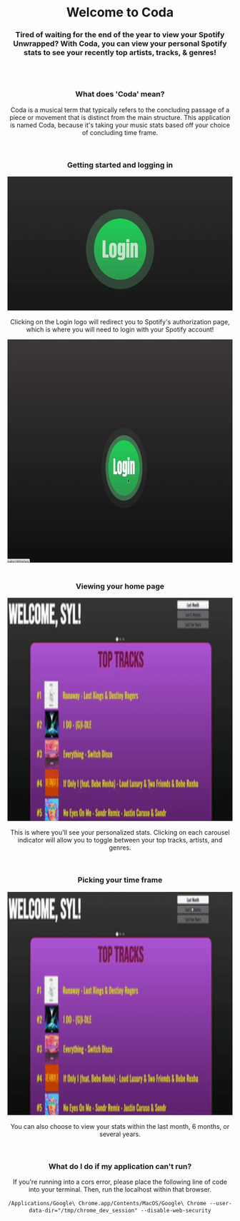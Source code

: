<div align="center">
  <h1>Welcome to Coda</h1>
  <h3>Tired of waiting for the end of the year to view your Spotify Unwrapped? With Coda, you can view your personal Spotify stats to see your recently top artists, tracks, &amp; genres!</h3>
  
  <br />
  <br />
  
  <div>
    <h3>What does 'Coda' mean?</h3>
    <p>Coda is a musical term that typically refers to the concluding passage of a piece or movement that is distinct from the main structure. This application is named Coda, because it's taking your music stats based off your choice of concluding time frame.</p>
  </div>
  
  <br />
  
  <div>
    <h3>Getting started and logging in</h3>
    <div style="display:block;text-align:center">
      <img src="client/public/Login.gif" alt="login logo" style="height:300px;width:550px">
    </div>
    <p>Clicking on the Login logo will redirect you to Spotify's authorization page, which is where you will need to login with your Spotify account!</p>
    <div style="display:block;text-align:center">
      <img src="client/public/SpotifyAcc.gif" alt="Spotify Account Login Page" style="height:500px;width:800px">
    </div>
  </div>
  
  <br />

  <div>
    <h3> Viewing your home page </h3>
    <div style="display:block;text-align:center">
      <img src="client/public/HomePage.gif" alt="home page" style="height:500px;width:800px">
    </div>
    <p>This is where you'll see your personalized stats. Clicking on each carousel indicator will allow you to toggle between your top tracks, artists, and genres.</p>
  </div>

  <br />

  <div>
    <h3> Picking your time frame </h3>
    <div style="display:block;text-align:center">
      <img src="client/public/Data.gif" alt="toggling between your time frames" style="height:500px;width:800px">
    </div>
    <p>You can also choose to view your stats within the last month, 6 months, or several years.</p>
  </div>

  <br />

  <div>
    <h3>What do I do if my application can't run?</h3>
    <p>If you're running into a cors error, please place the following line of code into your terminal. Then, run the localhost within that browser.</p>
    

    /Applications/Google\ Chrome.app/Contents/MacOS/Google\ Chrome --user-data-dir="/tmp/chrome_dev_session" --disable-web-security

    
  </div>
</div>
